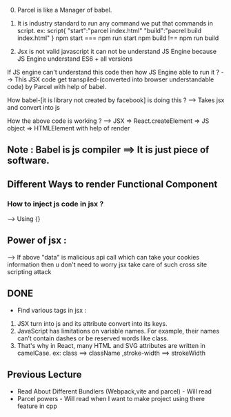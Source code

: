 0. Parcel is like a Manager of babel.

1. It is industry standard to run any command we put that commands in script.
   ex: script{
   "start":"parcel index.html"
   "build":"pacrel build index.html"
   }
   npm start === npm run start
   npm build !== npm run build

2. Jsx is not valid javascript it can not be understand JS Engine because JS Engine
   understand ES6 + all versions

If JS engine can't understand this code then how JS Engine able to run it ?
--> This JSX code get transpiled-(converted into browser understandable code) by Parcel with
help of babel.

How babel-[it is library not created by facebook] is doing this ?
--> Takes jsx and convert into js

How the above code is working ?
--> JSX => React.createElement => JS object => HTMLElement with help of render

## Note : Babel is js compiler ==> It is just piece of software.

## Different Ways to render Functional Component

<!--
1. <Title/>
2. <Title></Title>
3. {Title()}
-->

### How to inject js code in jsx ?

--> Using {}

## Power of jsx :

--> If above "data" is malicious api call which can take your cookies information
then u don't need to worry jsx take care of such cross site scripting attack

## DONE

- Find various tags in jsx :

1. JSX turn into js and its attribute convert into its keys.
2. JavaScript has limitations on variable names. For example, their names can’t contain dashes or be reserved words like class.
3. That's why in React, many HTML and SVG attributes are written in camelCase.
   ex: class ==> className ,stroke-width ==> strokeWidth

## Previous Lecture

- Read About Different Bundlers (Webpack,vite and parcel) - Will read
- Parcel powers - Will read when I want to make project using there feature in cpp
